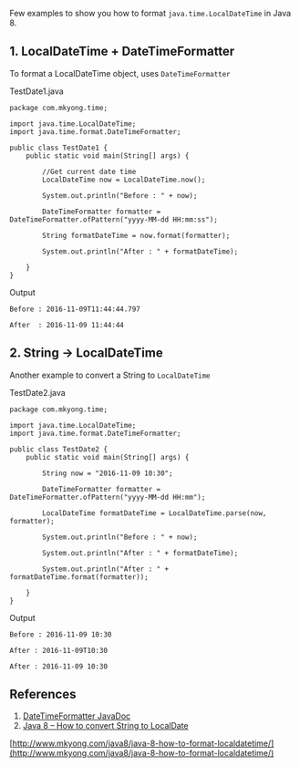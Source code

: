 Few examples to show you how to format `java.time.LocalDateTime` in Java 8.

## 1\. LocalDateTime + DateTimeFormatter

To format a LocalDateTime object, uses `DateTimeFormatter`

TestDate1.java

    package com.mkyong.time;

    import java.time.LocalDateTime;
    import java.time.format.DateTimeFormatter;

    public class TestDate1 {
        public static void main(String[] args) {

            //Get current date time
            LocalDateTime now = LocalDateTime.now();

            System.out.println("Before : " + now);

            DateTimeFormatter formatter = DateTimeFormatter.ofPattern("yyyy-MM-dd HH:mm:ss");

            String formatDateTime = now.format(formatter);

            System.out.println("After : " + formatDateTime);

        }
    }

Output

    Before : 2016-11-09T11:44:44.797

    After  : 2016-11-09 11:44:44

## 2\. String -> LocalDateTime

Another example to convert a String to `LocalDateTime`

TestDate2.java

    package com.mkyong.time;

    import java.time.LocalDateTime;
    import java.time.format.DateTimeFormatter;

    public class TestDate2 {
        public static void main(String[] args) {

            String now = "2016-11-09 10:30";

            DateTimeFormatter formatter = DateTimeFormatter.ofPattern("yyyy-MM-dd HH:mm");

            LocalDateTime formatDateTime = LocalDateTime.parse(now, formatter);

            System.out.println("Before : " + now);

            System.out.println("After : " + formatDateTime);

            System.out.println("After : " + formatDateTime.format(formatter));

        }
    }

Output

    Before : 2016-11-09 10:30

    After : 2016-11-09T10:30

    After : 2016-11-09 10:30

## References

1.  [DateTimeFormatter JavaDoc](https://docs.oracle.com/javase/8/docs/api/java/time/format/DateTimeFormatter.html)
2.  [Java 8 – How to convert String to LocalDate](http://www.mkyong.com/java8/java-8-how-to-convert-string-to-localdate/)

[http://www.mkyong.com/java8/java-8-how-to-format-localdatetime/](http://www.mkyong.com/java8/java-8-how-to-format-localdatetime/)
